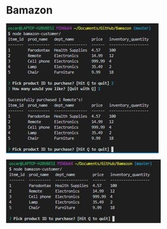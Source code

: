 # Bamazon

![Product successfully purchased](images\purchase.JPG)

![SQL table display](images\sql-display.JPG)